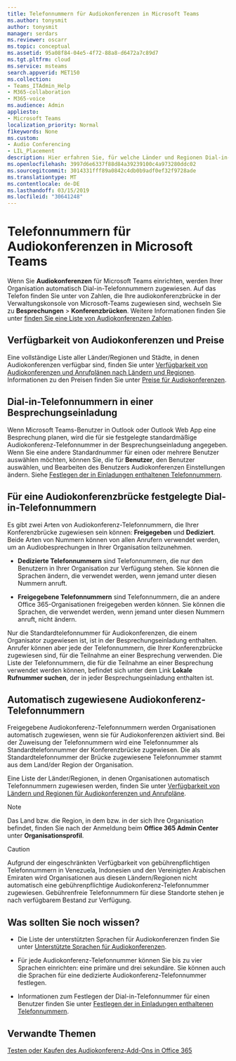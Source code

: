 ```yaml
---
title: Telefonnummern für Audiokonferenzen in Microsoft Teams
ms.author: tonysmit
author: tonysmit
manager: serdars
ms.reviewer: oscarr
ms.topic: conceptual
ms.assetid: 95a08f84-04e5-4f72-88a8-d6472a7c89d7
ms.tgt.pltfrm: cloud
ms.service: msteams
search.appverid: MET150
ms.collection:
- Teams_ITAdmin_Help
- M365-collaboration
- M365-voice
ms.audience: Admin
appliesto:
- Microsoft Teams
localization_priority: Normal
f1keywords: None
ms.custom:
- Audio Conferencing
- LIL_Placement
description: Hier erfahren Sie, für welche Länder und Regionen Dial-in-Konferenztelefonnummern verfügbar sind und wie diese automatisch zugewiesen werden.
ms.openlocfilehash: 3997d6e6337f88d84a39239100c4a973280ddc02
ms.sourcegitcommit: 3014331fff89a0842c4db0b9adf0ef32f9728ade
ms.translationtype: MT
ms.contentlocale: de-DE
ms.lasthandoff: 03/15/2019
ms.locfileid: "30641248"
---
```

# <a name="phone-numbers-for-audio-conferencing-in-microsoft-teams"></a>Telefonnummern für Audiokonferenzen in Microsoft Teams

Wenn Sie **Audiokonferenzen** für Microsoft Teams einrichten, werden Ihrer Organisation automatisch Dial-in-Telefonnummern zugewiesen. Auf das Telefon finden Sie unter von Zahlen, die Ihre audiokonferenzbrücke in der Verwaltungskonsole von Microsoft-Teams zugewiesen sind, wechseln Sie zu **Besprechungen** > **Konferenzbrücken**. Weitere Informationen finden Sie unter [finden Sie eine Liste von Audiokonferenzen Zahlen](see-a-list-of-audio-conferencing-numbers-in-teams.md).
  
  
## <a name="audio-conferencing-coverage-and-pricing"></a>Verfügbarkeit von Audiokonferenzen und Preise

Eine vollständige Liste aller Länder/Regionen und Städte, in denen Audiokonferenzen verfügbar sind, finden Sie unter [Verfügbarkeit von Audiokonferenzen und Anrufplänen nach Ländern und Regionen](country-and-region-availability-for-audio-conferencing-and-calling-plans/country-and-region-availability-for-audio-conferencing-and-calling-plans.md). Informationen zu den Preisen finden Sie unter [Preise für Audiokonferenzen](https://products.office.com/skype-for-business/audio-conferencing#Requirements).
  
## <a name="dial-in-phone-numbers-in-a-meeting-invite"></a>Dial-in-Telefonnummern in einer Besprechungseinladung

Wenn Microsoft Teams-Benutzer in Outlook oder Outlook Web App eine Besprechung planen, wird die für sie festgelegte standardmäßige Audiokonferenz-Telefonnummer in der Besprechungseinladung angegeben. Wenn Sie eine andere Standardnummer für einen oder mehrere Benutzer auswählen möchten, können Sie, die für **Benutzer**, den Benutzer auswählen, und Bearbeiten des Benutzers Audiokonferenzen Einstellungen ändern. Siehe [Festlegen der in Einladungen enthaltenen Telefonnummern](set-the-phone-numbers-included-on-invites-in-teams.md).
  
  
## <a name="dial-in-phone-numbers-set-on-an-audio-conferencing-bridge"></a>Für eine Audiokonferenzbrücke festgelegte Dial-in-Telefonnummern

Es gibt zwei Arten von Audiokonferenz-Telefonnummern, die Ihrer Konferenzbrücke zugewiesen sein können: **Freigegeben** und **Dediziert**. Beide Arten von Nummern können von allen Anrufern verwendet werden, um an Audiobesprechungen in Ihrer Organisation teilzunehmen.
  
- **Dedizierte Telefonnummern** sind Telefonnummern, die nur den Benutzern in Ihrer Organisation zur Verfügung stehen. Sie können die Sprachen ändern, die verwendet werden, wenn jemand unter diesen Nummern anruft.
  
- **Freigegebene Telefonnummern** sind Telefonnummern, die an andere Office 365-Organisationen freigegeben werden können. Sie können die Sprachen, die verwendet werden, wenn jemand unter diesen Nummern anruft, nicht ändern.
  
Nur die Standardtelefonnummer für Audiokonferenzen, die einem Organisator zugewiesen ist, ist in der Besprechungseinladung enthalten. Anrufer können aber jede der Telefonnummern, die Ihrer Konferenzbrücke zugewiesen sind, für die Teilnahme an einer Besprechung verwenden. Die Liste der Telefonnummern, die für die Teilnahme an einer Besprechung verwendet werden können, befindet sich unter dem Link **Lokale Rufnummer suchen**, der in jeder Besprechungseinladung enthalten ist.
  
## <a name="automatically-assigned-audio-conferencing-phone-numbers"></a>Automatisch zugewiesene Audiokonferenz-Telefonnummern

Freigegebene Audiokonferenz-Telefonnummern werden Organisationen automatisch zugewiesen, wenn sie für Audiokonferenzen aktiviert sind. Bei der Zuweisung der Telefonnummern wird eine Telefonnummer als Standardtelefonnummer der Konferenzbrücke zugewiesen. Die als Standardtelefonnummer der Brücke zugewiesene Telefonnummer stammt aus dem Land/der Region der Organisation.

Eine Liste der Länder/Regionen, in denen Organisationen automatisch Telefonnummern zugewiesen werden, finden Sie unter [Verfügbarkeit von Ländern und Regionen für Audiokonferenzen und Anrufpläne](country-and-region-availability-for-audio-conferencing-and-calling-plans/country-and-region-availability-for-audio-conferencing-and-calling-plans.md).
    
> [!NOTE]
> Das Land bzw. die Region, in dem bzw. in der sich Ihre Organisation befindet, finden Sie nach der Anmeldung beim **Office 365 Admin Center** unter **Organisationsprofil**. 
  
> [!CAUTION]
> Aufgrund der eingeschränkten Verfügbarkeit von gebührenpflichtigen Telefonnummern in Venezuela, Indonesien und den Vereinigten Arabischen Emiraten wird Organisationen aus diesen Ländern/Regionen nicht automatisch eine gebührenpflichtige Audiokonferenz-Telefonnummer zugewiesen. Gebührenfreie Telefonnummern für diese Standorte stehen je nach verfügbarem Bestand zur Verfügung. 
  

## <a name="what-else-should-you-know"></a>Was sollten Sie noch wissen?

- Die Liste der unterstützten Sprachen für Audiokonferenzen finden Sie unter [Unterstützte Sprachen für Audiokonferenzen](audio-conferencing-supported-languages.md).
    
- Für jede Audiokonferenz-Telefonnummer können Sie bis zu vier Sprachen einrichten: eine primäre und drei sekundäre. Sie können auch die Sprachen für eine dedizierte Audiokonferenz-Telefonnummer festlegen.
    
- Informationen zum Festlegen der Dial-in-Telefonnummer für einen Benutzer finden Sie unter [Festlegen der in Einladungen enthaltenen Telefonnummern](set-the-phone-numbers-included-on-invites-in-teams.md).

   
## <a name="related-topics"></a>Verwandte Themen

[Testen oder Kaufen des Audiokonferenz-Add-Ons in Office 365](/skypeforbusiness/audio-conferencing-in-office-365/try-or-purchase-audio-conferencing-in-office-365)
